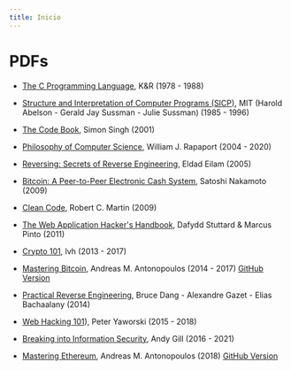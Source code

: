 ```yaml
---
title: Inicio
---
```


# PDFs

- [The C Programming Language](the-c-programming-language.pdf), K&R (1978 - 1988)

- [Structure and Interpretation of Computer Programs (SICP)](https://siasky.net/AABk1j8AKCGNZwR1e5qNAhd7rPL4l_Xnmph38yZAmtVpxQ), MIT (Harold Abelson - Gerald Jay Sussman - Julie Sussman) (1985 - 1996)

- [The Code Book](the-code-book.pdf), Simon Singh (2001)

- [Philosophy of Computer Science](phics.pdf), William J. Rapaport (2004 - 2020)

- [Reversing: Secrets of Reverse Engineering](reversing.pdf), Eldad Eilam (2005)

- [Bitcoin: A Peer-to-Peer Electronic Cash System](bitcoin.pdf), Satoshi Nakamoto (2009)

- [Clean Code](clean-code.pdf), Robert C. Martin (2009)

- [The Web Application Hacker's Handbook](the-web-application-hackers-handbook.pdf), Dafydd Stuttard & Marcus Pinto (2011)

- [Crypto 101](crypto101.pdf), lvh (2013 - 2017)

- [Mastering Bitcoin](mastering-bitcoin.pdf), Andreas M. Antonopoulos (2014 - 2017) [GitHub Version](https://github.com/bitcoinbook/bitcoinbook)

- [Practical Reverse Engineering](practical-reverse-engineering.pdf), Bruce Dang - Alexandre Gazet - Elias Bachaalany (2014)

- [Web Hacking 101](web-hacking-101.pdf)), Peter Yaworski (2015 - 2018)

- [Breaking into Information Security](ltr101-breaking-into-infosec.pdf), Andy Gill (2016 - 2021)

- [Mastering Ethereum](mastering-ethereum.pdf), Andreas M. Antonopoulos (2018) [GitHub Version](https://github.com/ethereumbook/ethereumbook)
